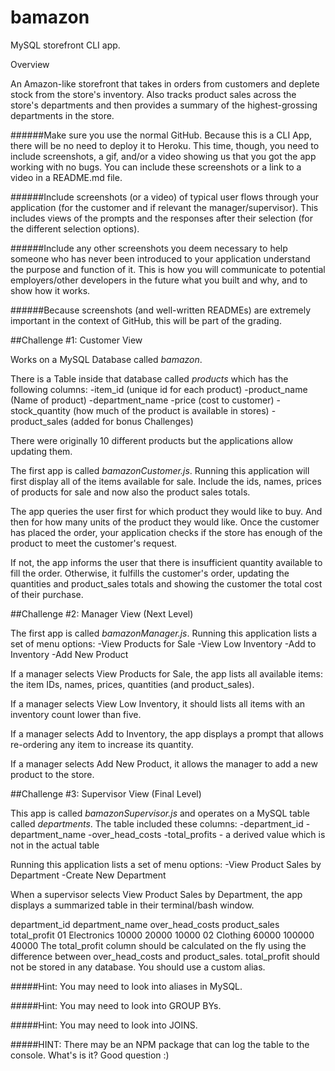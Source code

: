 # bamazon
MySQL storefront CLI app.

Overview

An Amazon-like storefront that takes in orders from customers and deplete stock from the store's inventory. 
Also tracks product sales across the store's departments and then provides a summary of the highest-grossing departments in the store.

######Make sure you use the normal GitHub. Because this is a CLI App, there will be no need to deploy it to Heroku. This time, though, you need to include screenshots, a gif, and/or a video showing us that you got the app working with no bugs. You can include these screenshots or a link to a video in a README.md file.

######Include screenshots (or a video) of typical user flows through your application (for the customer and if relevant the manager/supervisor). This includes views of the prompts and the responses after their selection (for the different selection options).

######Include any other screenshots you deem necessary to help someone who has never been introduced to your application understand the purpose and function of it. This is how you will communicate to potential employers/other developers in the future what you built and why, and to show how it works.

######Because screenshots (and well-written READMEs) are extremely important in the context of GitHub, this will be part of the grading.

##Challenge #1: Customer View

Works on a MySQL Database called *bamazon*.

There is a Table inside that database called _products_ which has the following columns:
-item_id (unique id for each product)
-product_name (Name of product)
-department_name
-price (cost to customer)
-stock_quantity (how much of the product is available in stores)
-product_sales (added for bonus Challenges)

There were originally 10 different products but the applications allow updating them.

The first app is called *bamazonCustomer.js*. Running this application will first display all of the items available for sale. Include the ids, names, prices of products for sale and now also the product sales totals.

The app queries the user first for which product they would like to buy.
And then for how many units of the product they would like.
Once the customer has placed the order, your application checks if the store has enough of the product to meet the customer's request.

If not, the app informs the user that there is insufficient quantity available to fill the order. Otherwise, it fulfills the customer's order, updating the quantities and product_sales totals and showing the customer the total cost of their purchase.

##Challenge #2: Manager View (Next Level)

The first app is called *bamazonManager.js*. Running this application lists a set of menu options:
-View Products for Sale
-View Low Inventory
-Add to Inventory
-Add New Product

If a manager selects View Products for Sale, the app lists all available items: the item IDs, names, prices, quantities (and product_sales).

If a manager selects View Low Inventory, it should lists all items with an inventory count lower than five.

If a manager selects Add to Inventory, the app displays a prompt that allows re-ordering any item to increase its quantity.

If a manager selects Add New Product, it allows the manager to add a new product to the store.

##Challenge #3: Supervisor View (Final Level)

This app is called *bamazonSupervisor.js* and operates on a MySQL table called _departments_. The table included these columns:
-department_id
-department_name
-over_head_costs
-total_profits - a derived value which is not in the actual table

Running this application lists a set of menu options:
-View Product Sales by Department
-Create New Department

When a supervisor selects View Product Sales by Department, the app displays a summarized table in their terminal/bash window. 

department_id	department_name	over_head_costs	product_sales	total_profit
01	Electronics	10000	20000	10000
02	Clothing	60000	100000	40000
The total_profit column should be calculated on the fly using the difference between over_head_costs and product_sales. total_profit should not be stored in any database. You should use a custom alias.

#####Hint: You may need to look into aliases in MySQL.

#####Hint: You may need to look into GROUP BYs.

#####Hint: You may need to look into JOINS.

#####HINT: There may be an NPM package that can log the table to the console. What's is it? Good question :)

